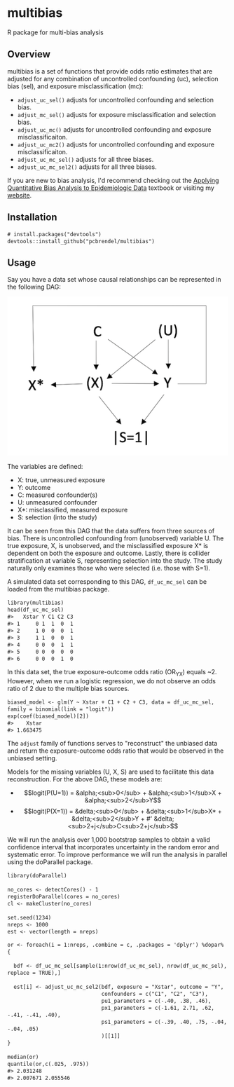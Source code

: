 # multibias
R package for multi-bias analysis

## Overview

multibias is a set of functions that provide odds ratio estimates that are adjusted for any combination of uncontrolled confounding (uc), selection bias (sel), and exposure misclassification (mc):

  - `adjust_uc_sel()` adjusts for uncontrolled confounding and selection bias.
  - `adjust_mc_sel()` adjusts for exposure misclassification and selection bias.
  - `adjust_uc_mc()` adjusts for uncontrolled confounding and exposure misclassificaiton.
  - `adjust_uc_mc2()` adjusts for uncontrolled confounding and exposure misclassificaiton.
  - `adjust_uc_mc_sel()` adjusts for all three biases.
  - `adjust_uc_mc_sel2()` adjusts for all three biases.
 
 If you are new to bias analysis, I'd recommend checking out the [Applying Quantitative Bias Analysis to Epidemiologic Data](https://www.springer.com/us/book/9780387879604) textbook or visiting my [website](https://pcbrendel.github.io/).

## Installation

```{r, eval = FALSE}
# install.packages("devtools")
devtools::install_github("pcbrendel/multibias")
```

## Usage

Say you have a data set whose causal relationships can be represented in the following DAG:

![uc_mc_sel_DAG](DAGs/uc_mc_sel_DAG.png)

The variables are defined:
 - X: true, unmeasured exposure
 - Y: outcome
 - C: measured confounder(s)
 - U: unmeasured confounder
 - X*: misclassified, measured exposure
 - S: selection (into the study)

It can be seen from this DAG that the data suffers from three sources of bias. There is uncontrolled confounding from (unobserved) variable U. The true exposure, X, is unobserved, and the misclassified exposure X* is dependent on both the exposure and outcome. Lastly, there is collider stratification at variable S, representing selection into the study. The study naturally only examines those who were selected (i.e. those with S=1).

A simulated data set corresponding to this DAG, `df_uc_mc_sel` can be loaded from the multibias package. 

```{r, eval = TRUE}
library(multibias)
head(df_uc_mc_sel)
#>   Xstar Y C1 C2 C3
#> 1     0 1  1  0  1
#> 2     1 0  0  0  1
#> 3     1 1  0  0  1
#> 4     0 0  0  1  1
#> 5     0 0  0  0  0
#> 6     0 0  0  1  0
```

In this data set, the true exposure-outcome odds ratio (OR<sub>YX</sub>) equals ~2. However, when we run a logistic regression, we do not observe an odds ratio of 2 due to the multiple bias sources.

```{r, eval = TRUE}
biased_model <- glm(Y ~ Xstar + C1 + C2 + C3, data = df_uc_mc_sel, family = binomial(link = "logit"))
exp(coef(biased_model)[2])
#>    Xstar
#> 1.663475
```

The `adjust` family of functions serves to "reconstruct" the unbiased data and return the exposure-outcome odds ratio that would be observed in the unbiased setting.

Models for the missing variables (U, X, S) are used to facilitate this data reconstruction. For the above DAG, these models are:
 - $$logit(P(U=1)) = &alpha;<sub>0</sub> + &alpha;<sub>1</sub>X + &alpha;<sub>2</sub>Y$$
 - $$logit(P(X=1)) = &delta;<sub>0</sub> + &delta;<sub>1</sub>X* + &delta;<sub>2</sub>Y +
#' &delta;<sub>2+j</sub>C<sub>2+j</sub>$$


We will run the analysis over 1,000 bootstrap samples to obtain a valid confidence interval that incorporates uncertainty in the random error and systematic error. To improve performance we will run the analysis in parallel using the doParallel package. 

```{r, eval = TRUE}
library(doParallel)

no_cores <- detectCores() - 1
registerDoParallel(cores = no_cores)
cl <- makeCluster(no_cores)

set.seed(1234)
nreps <- 1000
est <- vector(length = nreps)
```

```{r, eval = TRUE}
or <- foreach(i = 1:nreps, .combine = c, .packages = 'dplyr') %dopar% {
  
  bdf <- df_uc_mc_sel[sample(1:nrow(df_uc_mc_sel), nrow(df_uc_mc_sel), replace = TRUE),]
  
  est[i] <- adjust_uc_mc_sel2(bdf, exposure = "Xstar", outcome = "Y",
                              confounders = c("C1", "C2", "C3"),
                              pu1_parameters = c(-.40, .38, .46),
                              px1_parameters = c(-1.61, 2.71, .62, -.41, -.41, .40), 
                              ps1_parameters = c(-.39, .40, .75, -.04, -.04, .05)
                              )[[1]]
}

median(or)
quantile(or,c(.025, .975))
#> 2.031248
#> 2.007671 2.055546
```


